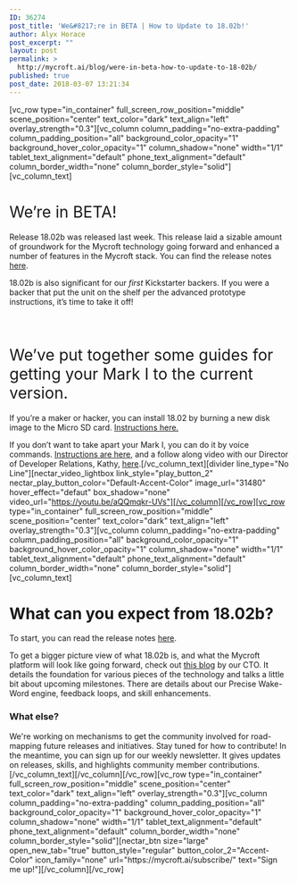 ```yaml
---
ID: 36274
post_title: 'We&#8217;re in BETA | How to Update to 18.02b!'
author: Alyx Horace
post_excerpt: ""
layout: post
permalink: >
  http://mycroft.ai/blog/were-in-beta-how-to-update-to-18-02b/
published: true
post_date: 2018-03-07 13:21:34
---
```

[vc_row type="in_container" full_screen_row_position="middle" scene_position="center" text_color="dark" text_align="left" overlay_strength="0.3"][vc_column column_padding="no-extra-padding" column_padding_position="all" background_color_opacity="1" background_hover_color_opacity="1" column_shadow="none" width="1/1" tablet_text_alignment="default" phone_text_alignment="default" column_border_width="none" column_border_style="solid"][vc_column_text]
<h1><span style="font-weight: 400;">We’re in BETA!</span></h1>
<span style="font-weight: 400;">Release 18.02b was released last week. This release laid a sizable amount of groundwork for the Mycroft technology going forward and enhanced a number of features in the Mycroft stack. You can find the release notes <a href="https://github.com/MycroftAI/mycroft-core/releases/tag/release%2Fv18.2.0" target="_blank" rel="noopener">here</a>.</span>

<span style="font-weight: 400;">18.02b is also significant for our </span><i><span style="font-weight: 400;">first</span></i><span style="font-weight: 400;"> Kickstarter backers. If you were a backer that put the unit on the shelf per the advanced prototype instructions, it’s time to take it off!</span>

&nbsp;
<h1><span style="font-weight: 400;">We’ve put together some guides for getting your Mark I to the current version. </span></h1>
<span style="font-weight: 400;">If you’re a maker or hacker, you can install 18.02 by burning a new disk image to the Micro SD card. </span><a href="https://mycroft.ai/documentation/mark-1/#option-1-burn-a-new-disk-image-to-the-micro-sd-card" target="_blank" rel="noopener"><span style="font-weight: 400;">Instructions here.</span></a>

<span style="font-weight: 400;">If you don’t want to take apart your Mark I, you can do it by voice commands. </span><a href="https://mycroft.ai/documentation/mark-1/#option-2-update-the-mark-1-using-voice-commands" target="_blank" rel="noopener"><span style="font-weight: 400;">Instructions are here</span></a><span style="font-weight: 400;">, and a follow along video with our Director of Developer Relations, Kathy, <a href="https://www.youtube.com/watch?v=y2tS69otcK8" target="_blank" rel="noopener">here</a>.</span>[/vc_column_text][divider line_type="No Line"][nectar_video_lightbox link_style="play_button_2" nectar_play_button_color="Default-Accent-Color" image_url="31480" hover_effect="defaut" box_shadow="none" video_url="https://youtu.be/aQQmqkr-UVs"][/vc_column][/vc_row][vc_row type="in_container" full_screen_row_position="middle" scene_position="center" text_color="dark" text_align="left" overlay_strength="0.3"][vc_column column_padding="no-extra-padding" column_padding_position="all" background_color_opacity="1" background_hover_color_opacity="1" column_shadow="none" width="1/1" tablet_text_alignment="default" phone_text_alignment="default" column_border_width="none" column_border_style="solid"][vc_column_text]
<h1>What can you expect from 18.02b?</h1>
To start, you can read the release notes <a href="https://github.com/MycroftAI/mycroft-core/releases/tag/release%2Fv18.2.0" target="_blank" rel="noopener">here</a>.

To get a bigger picture view of what 18.02b is, and what the Mycroft platform will look like going forward, check out <a href="https://mycroft.ai/blog/mycroft-18-02-and-beyond/">this blog</a> by our CTO. It details the foundation for various pieces of the technology and talks a little bit about upcoming milestones. There are details about our Precise Wake-Word engine, feedback loops, and skill enhancements.
<h3><strong>What else?</strong></h3>
We're working on mechanisms to get the community involved for road-mapping future releases and initiatives. Stay tuned for how to contribute! In the meantime, you can sign up for our weekly newsletter. It gives updates on releases, skills, and highlights community member contributions.[/vc_column_text][/vc_column][/vc_row][vc_row type="in_container" full_screen_row_position="middle" scene_position="center" text_color="dark" text_align="left" overlay_strength="0.3"][vc_column column_padding="no-extra-padding" column_padding_position="all" background_color_opacity="1" background_hover_color_opacity="1" column_shadow="none" width="1/1" tablet_text_alignment="default" phone_text_alignment="default" column_border_width="none" column_border_style="solid"][nectar_btn size="large" open_new_tab="true" button_style="regular" button_color_2="Accent-Color" icon_family="none" url="https://mycroft.ai/subscribe/" text="Sign me up!"][/vc_column][/vc_row]